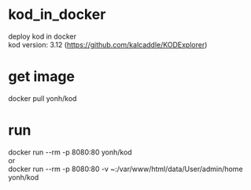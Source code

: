 # kod_in_docker
deploy kod in docker  
kod version: 3.12 (https://github.com/kalcaddle/KODExplorer)

# get image
docker pull yonh/kod

# run
docker run --rm -p 8080:80  yonh/kod   
or  
docker run --rm -p 8080:80 -v ~:/var/www/html/data/User/admin/home yonh/kod
